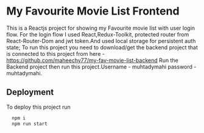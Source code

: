
# My Favourite Movie List Frontend

This is a Reactjs project for showing my Favourite movie list with user login flow.
For the login flow I used React,Redux-Toolkit, protected router from React-Router-Dom and jwt token.And used local storage for persistent auth state;
To run this project you need to download/get the backend project that is connected to this project from here - https://github.com/maheechy77/my-fav-movie-list-backend
Run the Backend project then run this project.Username - muhtadymahi
password - muhtadymahi.


## Deployment

To deploy this project run

```bash
  npm i
  npm run start
```


